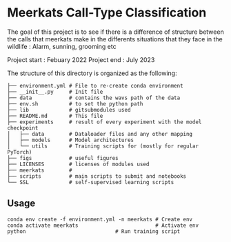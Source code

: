 # Meerkats Call-Type Classification
The goal of this project is to see if there is a difference of structure between the calls that meerkats make in the differents situations that they face in the wildlife : Alarm, sunning, grooming etc

Project start : Febuary 2022
Project end : July 2023

The structure of this directory is organized as the following:

```
├── environment.yml # File to re-create conda environment 
├── __init__.py     # Init file
├── data            # contains the wavs path of the data
├── env.sh          # to set the python path
├── lib             # gitsubmodules used
├── README.md       # This file
├── experiments     # result of every experiment with the model checkpoint
│   ├── data        # Dataloader files and any other mapping
│   ├── models      # Model architectures              
│   └── utils       # Training scripts for (mostly for regular PyTorch)
├── figs            # useful figures
├── LICENSES        # licenses of modules used
├── meerkats        # 
├── scripts         # main scripts to submit and notebooks
└── SSL             # self-supervised learning scripts
```

## Usage
```
conda env create -f environment.yml -n meerkats # Create env
conda activate meerkats                         # Activate env
python                             # Run training script
```


